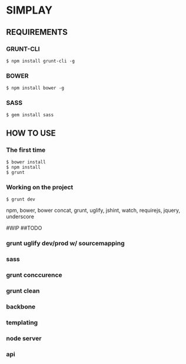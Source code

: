 # SIMPLAY

## REQUIREMENTS
### GRUNT-CLI
	$ npm install grunt-cli -g
### BOWER
	$ npm install bower -g
### SASS
	$ gem install sass


## HOW TO USE
### The first time
	$ bower install                         
	$ npm install                          
	$ grunt                                  
### Working on the project                                 
	$ grunt dev



npm, bower, bower concat, grunt, uglify, jshint, watch, requirejs, jquery, underscore


#WIP
##TODO
### grunt uglify dev/prod w/ sourcemapping
### sass
### grunt conccurence
### grunt clean
### backbone
### templating
### node server
### api 
